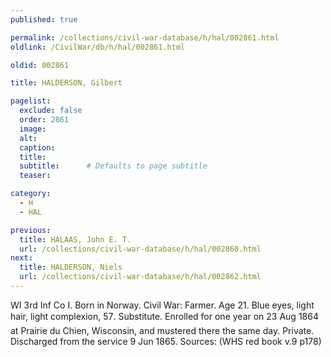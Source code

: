 ```yaml
---
published: true

permalink: /collections/civil-war-database/h/hal/002861.html
oldlink: /CivilWar/db/h/hal/002861.html

oldid: 002861

title: HALDERSON, Gilbert

pagelist:
  exclude: false
  order: 2861
  image: 
  alt:
  caption:
  title:
  subtitle:      # Defaults to page subtitle
  teaser:

category: 
  - H 
  - HAL

previous:
  title: HALAAS, John E. T.
  url: /collections/civil-war-database/h/hal/002860.html  
next:
  title: HALDERSON, Niels
  url: /collections/civil-war-database/h/hal/002862.html   
---
```

WI 3rd Inf Co I. Born in Norway. Civil War: Farmer. Age 21. Blue eyes, light hair, light complexion, 5&#146;7&#148;. Substitute. Enrolled for one year on 23 Aug 1864 at Prairie du Chien, Wisconsin, and mustered there the same day. Private. Discharged from the service 9 Jun 1865. Sources: (WHS red book v.9 p178)